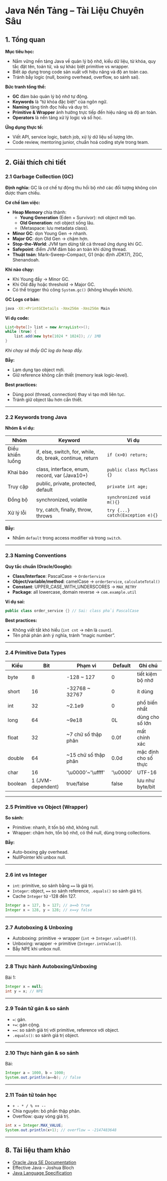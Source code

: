 
# Java Nền Tảng – Tài Liệu Chuyên Sâu

## 1. Tổng quan
**Mục tiêu học:**
- Nắm vững nền tảng Java về quản lý bộ nhớ, kiểu dữ liệu, từ khóa, quy tắc đặt tên, toán tử, và sự khác biệt primitive vs wrapper.
- Biết áp dụng trong code sản xuất với hiệu năng và độ an toàn cao.
- Tránh bẫy logic (null, boxing overhead, overflow, so sánh sai).

**Bức tranh tổng thể:**
- **GC** đảm bảo quản lý bộ nhớ tự động.
- **Keywords** là “từ khóa đặc biệt” của ngôn ngữ.
- **Naming** tăng tính đọc hiểu và duy trì.
- **Primitive & Wrapper** ảnh hưởng trực tiếp đến hiệu năng và độ an toàn.
- **Operators** là nền tảng xử lý logic và số học.

**Ứng dụng thực tế:**
- Viết API, service logic, batch job, xử lý dữ liệu số lượng lớn.
- Code review, mentoring junior, chuẩn hoá coding style trong team.

---

## 2. Giải thích chi tiết

### 2.1 Garbage Collection (GC)
**Định nghĩa:**
GC là cơ chế tự động thu hồi bộ nhớ các đối tượng không còn được tham chiếu.

**Cơ chế làm việc:**
- **Heap Memory** chia thành:
  - **Young Generation** (Eden + Survivor): nơi object mới tạo.
  - **Old Generation**: nơi object sống lâu.
  - (Metaspace: lưu metadata class).
- **Minor GC**: dọn Young Gen → nhanh.
- **Major GC**: dọn Old Gen → chậm hơn.
- **Stop-the-World**: JVM tạm dừng tất cả thread ứng dụng khi GC.
- **Safepoint**: điểm JVM đảm bảo an toàn khi dừng thread.
- **Thuật toán**: Mark–Sweep–Compact, G1 (mặc định JDK17), ZGC, Shenandoah.

**Khi nào chạy:**
- Khi Young đầy → Minor GC.
- Khi Old đầy hoặc threshold → Major GC.
- Có thể trigger thủ công `System.gc()` (không khuyến khích).

**GC Logs cơ bản:**
```bash
java -XX:+PrintGCDetails -Xmx256m -Xms256m Main
```

**Ví dụ code:**
```java
List<byte[]> list = new ArrayList<>();
while (true) {
    list.add(new byte[1024 * 1024]); // 1MB
}
```
*Khi chạy sẽ thấy GC log do heap đầy.*

**Bẫy:**
- Lạm dụng tạo object mới.
- Giữ reference không cần thiết (memory leak logic-level).

**Best practices:**
- Dùng pool (thread, connection) thay vì tạo mới liên tục.
- Tránh giữ object lâu hơn cần thiết.

---

### 2.2 Keywords trong Java
**Nhóm & ví dụ:**

| Nhóm             | Keyword                  | Ví dụ |
|------------------|--------------------------|-------|
| Điều khiển luồng | if, else, switch, for, while, do, break, continue, return | `if (x>0) return;` |
| Khai báo         | class, interface, enum, record, var (Java10+) | `public class MyClass {}` |
| Truy cập         | public, private, protected, default | `private int age;` |
| Đồng bộ          | synchronized, volatile | `synchronized void m(){}` |
| Xử lý lỗi        | try, catch, finally, throw, throws | `try {...} catch(Exception e){}` |

**Bẫy:**
- Nhầm `default` trong access modifier và trong `switch`.

---

### 2.3 Naming Conventions
**Quy tắc chuẩn (Oracle/Google):**
- **Class/Interface**: PascalCase → `OrderService`
- **Object/variable/method**: camelCase → `orderService`, `calculateTotal()`
- **Constant**: UPPER_CASE_WITH_UNDERSCORES → `MAX_RETRY`
- **Package**: all lowercase, domain reverse → `com.example.util`

**Ví dụ sai:**
```java
public class order_service {} // Sai: class phải PascalCase
```

**Best practices:**
- Không viết tắt khó hiểu (`int cnt` → nên là `count`).
- Tên phải phản ánh ý nghĩa, tránh “magic number”.

---

### 2.4 Primitive Data Types
| Kiểu | Bit | Phạm vi | Default | Ghi chú |
|------|-----|---------|---------|---------|
| byte | 8   | -128 ~ 127 | 0 | tiết kiệm bộ nhớ |
| short| 16  | -32768 ~ 32767 | 0 | ít dùng |
| int  | 32  | ~2.1e9 | 0 | phổ biến nhất |
| long | 64  | ~9e18 | 0L | dùng cho số lớn |
| float| 32  | ~7 chữ số thập phân | 0.0f | mất chính xác |
| double| 64 | ~15 chữ số thập phân | 0.0d | mặc định cho số thực |
| char | 16  | '\u0000'~'\uffff' | '\u0000' | UTF-16 |
| boolean| 1 (JVM-dependent) | true/false | false | lưu như byte/bit |

---

### 2.5 Primitive vs Object (Wrapper)
**So sánh:**
- Primitive: nhanh, ít tốn bộ nhớ, không null.
- Wrapper: chậm hơn, tốn bộ nhớ, có thể null, dùng trong collections.

**Bẫy:**
- Auto-boxing gây overhead.
- NullPointer khi unbox null.

---

### 2.6 int vs Integer
- `int`: primitive, so sánh bằng `==` là giá trị.
- `Integer`: object, `==` so sánh reference, `.equals()` so sánh giá trị.
- Cache `Integer` từ -128 đến 127.

```java
Integer a = 127, b = 127; // a==b true
Integer x = 128, y = 128; // x==y false
```

---

### 2.7 Autoboxing & Unboxing
- Autoboxing: primitive → wrapper (`int` → `Integer.valueOf()`).
- Unboxing: wrapper → primitive (`Integer.intValue()`).
- Bẫy NPE khi unbox null.

---

### 2.8 Thực hành Autoboxing/Unboxing
Bài 1:
```java
Integer x = null;
int y = x; // NPE
```

---

### 2.9 Toán tử gán & so sánh
- `=`: gán.
- `+=`: gán cộng.
- `==`: so sánh giá trị với primitive, reference với object.
- `.equals()`: so sánh giá trị object.

---

### 2.10 Thực hành gán & so sánh
Bài:
```java
Integer a = 1000, b = 1000;
System.out.println(a==b); // false
```

---

### 2.11 Toán tử toán học
- `+ - * / % ++ --`
- Chia nguyên: bỏ phần thập phân.
- Overflow: quay vòng giá trị.

```java
int x = Integer.MAX_VALUE;
System.out.println(x+1); // overflow → -2147483648
```

---

## 8. Tài liệu tham khảo
- [Oracle Java SE Documentation](https://docs.oracle.com/en/java/javase/17/)
- Effective Java – Joshua Bloch
- [Java Language Specification](https://docs.oracle.com/javase/specs/)
